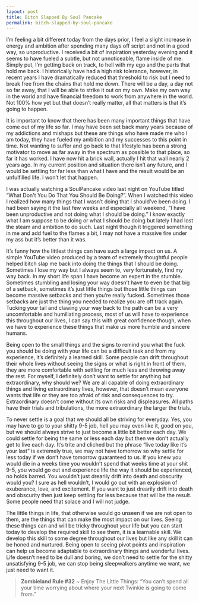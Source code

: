 ```yaml
---
layout: post
title: Bitch Slapped By Soul Pancake
permalink: bitch-slapped-by-soul-pancake
---
```




I’m feeling a bit different today from the days prior, I feel a slight increase in energy and ambition after spending many days off script and not in a good way, so unproductive. I received a bit of inspiration yesterday evening and it seems to have fueled a subtle, but not unnoticeable, flame inside of me. Simply put, I’m getting back on track, to hell with my ego and the parts that hold me back. I historically have had a high risk tolerance, however, in recent years I have dramatically reduced that threshold to risk but I need to break free from the chains that hold me down. There will be a day, a day not so far away, that I will be able to strike it out on my own. Make my own way in the world and have financial freedom to work from anywhere in the world. Not 100% how yet but that doesn’t really matter, all that matters is that it’s going to happen.

It is important to know that there has been many important things that have come out of my life so far. I may have been set back many years because of my addictions and mishaps but these are things who have made me who I am today, they have fueled my ambition and my successes to this point in time. Not wanting to suffer and go back to that lifestyle has been a strong motivator to move as far away in the spectrum as possible to that place, so far it has worked. I have now hit a brick wall, actually I hit that wall nearly 2 years ago. In my current position and situation there isn’t any future,  and I would be settling for far less than what I have and the result would be an unfulfilled life. I won’t let that happen.

I was actually watching a SoulPancake video last night on YouTube titled “What Don't You Do That You Should Be Doing?”. When I watched this video I realized how many things that I wasn’t doing that I should’ve been doing. I had been saying it the last few weeks and especially all weekend, “I have been unproductive and not doing what I should be doing.” I know exactly what I am suppose to be doing or what I should be doing but lately I had lost the steam and ambition to do such. Last night though it triggered something in me and add fuel to the flames a bit, I may not have a massive fire under my ass but it’s better than it was.

It’s funny how the littlest things can have such a large impact on us. A simple YouTube video produced by a team of extremely thoughtful people helped bitch slap me back into doing the things that I should be doing. Sometimes I lose my way but I always seem to, very fortunately, find my way back. In my short life span I have become an expert in the stumble. Sometimes stumbling and losing your way doesn’t have to even be that big of a setback, sometimes it’s just little things but those little things can become massive setbacks and then you’re really fucked. Sometimes those setbacks are just the thing you needed to realize you are off track again. Tucking your tail and clawing your way back to the path can be a very uncomfortable and humiliating process, most of us will have to experience this throughout our lives, I can say this with great confidence though, when we have to experience these things that make us more humble and sincere humans.  

Being open to the small things and the signs to remind you what the fuck you should be doing with your life can be a difficult task and from my experience, it’s definitely a learned skill. Some people can drift throughout their whole lives without seeing the signs or what is right in front of them, they are more comfortable with settling for much less and throwing away the rest. For myself, I definitely don’t want to settle for anything but extraordinary, why should we? We are all capable of doing extraordinary things and living extraordinary lives, however, that doesn’t mean everyone wants that life or they are too afraid of risk and consequences to try. Extraordinary doesn’t come without its own risks and displeasures. All paths have their trials and tribulations, the more extraordinary the larger the trials.

To never settle is a goal that we should all be striving for everyday. Yes, you may have to go to your shitty 9-5 job, hell you may even like it, good on you, but we should always strive to just become a little bit better each day. We could settle for being the same or less each day but then we don’t actually get to live each day. It’s trite and cliched but the phrase “live today like it’s your last” is extremely true, we may not have tomorrow so why settle for less today if we don’t have tomorrow guaranteed to us. If you knew you would die in a weeks time you wouldn’t spend that weeks time at your shit 9-5, you would go out and experience life the way it should be experienced, no holds barred. You wouldn’t just drearily drift into death and obscurity would you? I sure as hell wouldn’t, I would go out with an explosion of exuberance, love, and excitement. If you want to just drearily drift into death and obscurity then just keep settling for less because that will be the result. Some people need that solace and I will not judge.

The little things in life, that otherwise would go unseen if we are not open to them, are the things that can make the most impact on our lives. Seeing these things can and will be tricky throughout your life but you can start today to develop the required skill to see them, it is a learnable skill. We develop this skill to some degree throughout our lives but like any skill it can be honed and nurtured. Being open to seeing pivot points and inspiration can help us become adaptable to extraordinary things and wonderful lives. Life doesn’t need to be dull and boring, we don’t need to settle for the shitty unsatisfying 9-5 job, we can stop being sleepwalkers anytime  we want, we just need to want it.

> **Zombieland Rule #32** ~
> Enjoy The Little Things: “You can’t spend all your time worrying about where your next Twinkie is going to come from.”
